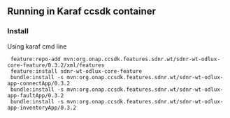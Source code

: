 ## Running in Karaf ccsdk container

### Install

Using karaf cmd line

     feature:repo-add mvn:org.onap.ccsdk.features.sdnr.wt/sdnr-wt-odlux-core-feature/0.3.2/xml/features
     feature:install sdnr-wt-odlux-core-feature
     bundle:install -s mvn:org.onap.ccsdk.features.sdnr.wt/sdnr-wt-odlux-app-connectApp/0.3.2
     bundle:install -s mvn:org.onap.ccsdk.features.sdnr.wt/sdnr-wt-odlux-app-faultApp/0.3.2
     bundle:install -s mvn:org.onap.ccsdk.features.sdnr.wt/sdnr-wt-odlux-app-inventoryApp/0.3.2

